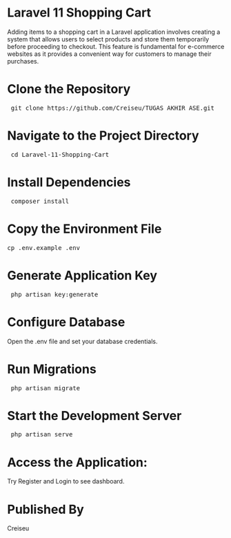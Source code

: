 # Laravel 11 Shopping Cart 

Adding items to a shopping cart in a Laravel application involves creating a system that allows users to select products and store them temporarily before proceeding to checkout. This feature is fundamental for e-commerce websites as it provides a convenient way for customers to manage their purchases. 

# Clone the Repository

<pre> git clone https://github.com/Creiseu/TUGAS_AKHIR_ASE.git</pre>

# Navigate to the Project Directory

<pre> cd Laravel-11-Shopping-Cart </pre>

# Install Dependencies

<pre> composer install </pre>

# Copy the Environment File

<pre>cp .env.example .env </pre>

# Generate Application Key

<pre> php artisan key:generate</pre>

# Configure Database

Open the .env file and set your database credentials.

# Run Migrations

<pre> php artisan migrate</pre>

# Start the Development Server

<pre> php artisan serve</pre>

# Access the Application:

Try Register and Login to see dashboard.

# Published By

Creiseu




